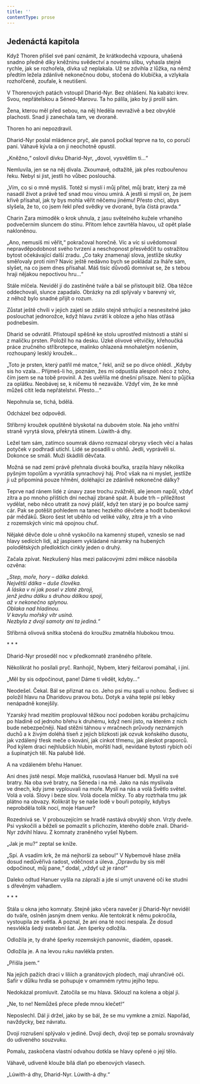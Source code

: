 ```yaml
---
title: ''
contentType: prose
---
```


## Jedenáctá kapitola

  

Když Thoren přišel své paní oznámit, že krátkodechá vzpoura, uhašená snadno předně díky kněžninu svědectví a novému slibu, vyhasla stejně rychle, jak se rozhořela, dívka už neplakala. Už se zdvihla z lůžka, na němž předtím ležela zdánlivě nekonečnou dobu, stočená do klubíčka, a vzlykala rozhořčeně, zoufale, k neutišení.

V Thorenových patách vstoupil Dharid-Nyr. Bez ohlášení. Na kabátci krev. Svou, nepřátelskou a Séned-Marovu. Ta ho pálila, jako by ji prolil sám.

Žena, kterou měl před sebou, na něj hleděla nevraživě a bez obvyklé plachosti. Snad ji zanechala tam, ve dvoraně.

Thoren ho ani nepozdravil.

Dharid-Nyr poslal mládence pryč, ale panoš počkal teprve na to, co poručí paní. Váhavě kývla a on ji neochotně opustil.

„Kněžno,“ oslovil dívku Dharid-Nyr, „dovol, vysvětlím ti…“

Nemluvila, jen se na něj dívala. Zkoumavě, odtažitě, jak přes rozbouřenou řeku. Nebyl si jist, jestli ho vůbec poslouchá.

„Vím, co si o mně myslíš. Totéž si myslí i můj přítel, můj bratr, který za mě nasadil život a právě teď snad mou vinou umírá. A jestli si myslí on, že jsem křivě přísahal, jak ty bys mohla věřit něčemu jinému! Přesto chci, abys slyšela, že to, co jsem řekl před svědky ve dvoraně, byla čistá pravda.“

Charin Zara mimoděk o krok uhnula, z jasu světelného kužele vrhaného podvečerním sluncem do stínu. Přitom lehce zavrtěla hlavou, už opět plaše nakloněnou.

„Ano, nemusíš mi věřit,“ pokračoval horečně. Víc a víc si uvědomoval nepravděpodobnost svého tvrzení a neschopnost přesvědčit tu ostražitou bytost očekávající další zradu. „Co taky znamenají slova, jestliže skutky směřovaly proti nim? Navíc ještě nedávno bych se pokládal za lháře sám, slyšet, na co jsem dnes přísahal. Máš tisíc důvodů domnívat se, že s tebou hraji nějakou nepoctivou hru…“

Stále mlčela. Neviděl jí do zastíněné tváře a bál se přistoupit blíž. Oba těžce oddechovali, slunce zapadalo. Obrázky na zdi splývaly v barevný vír, z něhož bylo snadné přijít o rozum.

Zůstat ještě chvíli v jejich zajetí se zdálo stejně strhující a nesnesitelné jako poslouchat jednorožce, když hlavu zvrátí k obloze a jeho hlas otřásá podnebesím.

Dharid se odvrátil. Přistoupil spěšně ke stolu uprostřed místnosti a stáhl si z malíčku prsten. Položil ho na desku. Úzké olivové větvičky, křehoučká práce zručného stříbrotepce, malinko ohlazená mnohaletým nošením, rozhoupaný lesklý kroužek…

„Toto je prsten, který patřil mé matce,“ řekl, aniž se po dívce ohlédl. „Kdyby sis ho vzala… Přijmeš-li ho, poznám, žes mi odpustila alespoň něco z toho, čím jsem se na tobě provinil. A žes uvěřila mé dnešní přísaze. Není to půjčka za oplátku. Neobávej se, k ničemu tě nezaváže. Vždyť vím, že ke mně můžeš cítit leda nepřátelství. Přesto…“

Nepohnula se, tichá, bdělá.

Odcházel bez odpovědi.

Stříbrný kroužek opuštěně blyskotal na dubovém stole. Na jeho vnitřní straně vyrytá slova, překrytá stínem. Lúwith-á dhy.

Ležel tam sám, zatímco soumrak dávno rozmazal obrysy všech věcí a halas potyček v podhradí utichl. Lidé se posadili u ohňů. Jedli, vyprávěli si. Dokonce se smáli. Muži škádlili děvčata.

Možná se nad zemí právě přehnala divoká bouřka, srazila hlavy několika pyšným topolům a vyvrátila synrachový háj. Proč však na ni myslet, jestliže ji už připomíná pouze hřmění, doléhající ze zdánlivě nekonečné dálky?

Teprve nad ránem lidé z únavy zase trochu zvážněli, ale jenom napůl, vždyť zítra a po mnoho příštích dní nechají zbraně spát. A bude trh – příležitost vydělat, nebo něco utratit za nový plášť, když ten starý je po bouřce samý cár. Pak se potěšit pohledem na tanec hezkého děvčete a hodit bubeníkovi pár měďáků. Skoro šest let uběhlo od veliké války, zítra je trh a víno z rozemských vinic má opojnou chuť.

Nějaké děvče dole u ohně vyskočilo na kamenný stupeň, vzneslo se nad hlavy sedících lidí, až jaspisem vykládané náramky na hubených polodětských předloktích cinkly jeden o druhý.

Začala zpívat. Nezkušený hlas mezi palácovými zdmi měkce násobila ozvěna:

_„Step, moře, hory – dálka daleká.  
Největší dálka – duše člověka.  
A láska v ní jak posel v zlaté zbroji,  
jenž jednu dálku s druhou dálkou spojí,  
až v nekonečno splynou.  
Oblaka nad hladinou.  
V kavylu mořský vítr usíná.  
Nezbyla z dvojí samoty ani ta jediná.“_

Stříbrná olivová snítka stočená do kroužku zmatněla hlubokou tmou.

\* \* \*

  

Dharid-Nyr proseděl noc v předkomnatě zraněného přítele.

Několikrát ho posílali pryč. Ranhojič, Nybem, který felčarovi pomáhal, i jiní.

„Měl by sis odpočinout, pane! Dáme ti vědět, kdyby…“

Neodešel. Čekal. Bál se přiznat na co. Jeho psi mu spali u nohou. Šedivec si položil hlavu na Dharidovu pravou botu. Dotyk a váha teplé psí lebky nenápadně konejšily.

Yzarský hrad mezitím proplouval těžkou nocí podoben korábu prchajícímu po hladině od jednoho břehu k druhému, když není jisto, na kterém z nich bude nebezpečněji. Nad stěžni táhnou v mračnech průvody neznámých duchů a k živým doléhá tíseň z jejich blízkosti jak ozvuk koňského dusotu, jak vzdálený třesk meče o kování, jak cinkot třmenu, jak pleskot praporců. Pod kýlem draci nejhlubších hlubin, mořští hadi, nevídané bytosti rybích očí a šupinatých těl. Na palubě lidé.

A na vzdáleném břehu Hanuer.

Ani dnes jistě nespí. Moje maličká, rusovlasá Hanuer bdí. Myslí na své bratry. Na oba své bratry, na Séneda i na mě. Jako na nás myslívala ve dnech, kdy jsme vyplouvali na moře. Myslí na nás a volá Světlo světel. Volá a volá. Slovy i beze slov. Volá docela mlčky. To aby roztrhala tmu jak plátno na obvazy. Kolikrát by se naše lodě v bouři potopily, kdybys neprobděla tolik nocí, moje Hanuer?

Rozednívá se. V probouzejícím se hradě nastává obvyklý shon. Vrzly dveře. Psi vyskočili a běželi se pomazlit s příchozím, kterého dobře znali. Dharid-Nyr zdvihl hlavu. Z komnaty zraněného vyšel Nybem.

„Jak je mu?“ zeptal se kníže.

„Spí. A vsadím krk, že má nejhorší za sebou!“ V Nybemově hlase zněla dosud nedůvěřivá radost, vděčnost a úleva. „Opravdu by sis měl odpočinout, můj pane,“ dodal, „vždyť už je ráno!“

Daleko odtud Hanuer vyšla na zápraží a jde si umýt unavené oči ke studni s dřevěným vahadlem.

\* \* \*

  

Stála u okna jeho komnaty. Stejně jako včera navečer jí Dharid-Nyr neviděl do tváře, oslněn jasným dnem venku. Ale tentokrát k němu pokročila, vystoupila ze světla. A poznal, že ani ona té noci nespala. Že dosud nesvlékla šedý svatební šat. Jen šperky odložila.

Odložila je, ty drahé šperky rozemských panovnic, diadém, opasek.

Odložila je. A na levou ruku navlékla prsten.

„Přišla jsem.“

Na jejích pažích draci v liliích a granátových plodech, mají uhrančivé oči. Safír v důlku hrdla se pohupuje v omamném rytmu jejího tepu.

Nedokázal promluvit. Zatočila se mu hlava. Sklouzl na kolena a objal ji.

„Ne, to ne! Nemůžeš přece přede mnou klečet!“

Neposlechl. Dál ji držel, jako by se bál, že se mu vymkne a zmizí. Napořád, navždycky, bez návratu.

Dvojí rozrušení splývalo v jediné. Dvojí dech, dvojí tep se pomalu srovnávaly do udiveného souzvuku.

Pomalu, zaskočena vlastní odvahou dotkla se hlavy opřené o její tělo.

Váhavě, udiveně klouže bílá dlaň po ebenových vlasech.

„Lúwith-á dhy, Dharid-Nyr. Lúwith-á dhy.“
